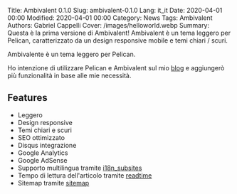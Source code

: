 Title: Ambivalent 0.1.0
Slug: ambivalent-0.1.0
Lang: it_it
Date: 2020-04-01 00:00
Modified: 2020-04-01 00:00
Category: News
Tags: Ambivalent
Authors: Gabriel Cappelli
Cover: /images/helloworld.webp
Summary:
    Questa è la prima versione di Ambivalent! Ambivalent è un tema leggero per Pelican,
    caratterizzato da un design responsive mobile e temi chiari / scuri.

Ambivalente è un tema leggero per Pelican.

Ho intenzione di utilizzare Pelican e Ambivalent sul mio [blog]('https://blog.gabrielcappelli.com') e aggiungerò più funzionalità in base alle mie necessità.

## Features

- Leggero
- Design responsive
- Temi chiari e scuri
- SEO ottimizzato
- Disqus integrazione
- Google Analytics
- Google AdSense
- Supporto multilingua tramite [i18n_subsites](https://github.com/getpelican/pelican-plugins/blob/master/i18n_subsites)
- Tempo di lettura dell'articolo tramite [readtime](https://github.com/getpelican/pelican-plugins/blob/master/readtime/)
- Sitemap tramite [sitemap](https://github.com/getpelican/pelican-plugins/blob/master/sitemap/)
